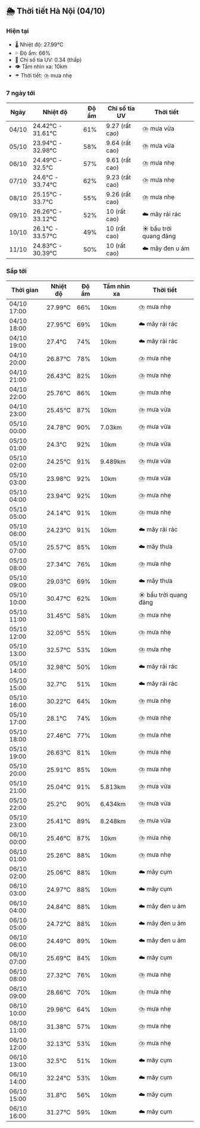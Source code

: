 ## 🌦️ Thời tiết Hà Nội (04/10)

### Hiện tại

- 🌡️ Nhiệt độ: 27.99℃
- 💦 Độ ẩm: 66%
- 🌟 Chỉ số tia UV: 0.34 (thấp)
- 👁️ Tầm nhìn xa: 10km
- ☂️ Thời tiết: ⛈️ mưa nhẹ

### 7 ngày tới

| Ngày | Nhiệt độ | Độ ẩm | Chỉ số tia UV | Thời tiết |
| --- | --- | --- | --- | --- |
| 04/10 | 24.42℃ - 31.61℃ | 61% | 9.27 (rất cao) | ⛈️ mưa vừa |
| 05/10 | 23.94℃ - 32.98℃ | 58% | 9.64 (rất cao) | ⛈️ mưa vừa |
| 06/10 | 24.49℃ - 32.5℃ | 57% | 9.61 (rất cao) | ⛈️ mưa nhẹ |
| 07/10 | 24.6℃ - 33.74℃ | 62% | 9.23 (rất cao) | ⛈️ mưa nhẹ |
| 08/10 | 25.15℃ - 33.7℃ | 55% | 9.26 (rất cao) | ⛈️ mưa nhẹ |
| 09/10 | 26.26℃ - 33.12℃ | 52% | 10 (rất cao) | ☁️ mây rải rác |
| 10/10 | 26.1℃ - 33.57℃ | 49% | 10 (rất cao) | ☀️ bầu trời quang đãng |
| 11/10 | 24.83℃ - 30.39℃ | 50% | 10 (rất cao) | ☁️ mây đen u ám |

### Sắp tới

| Thời gian | Nhiệt độ | Độ ẩm | Tầm nhìn xa | Thời tiết |
| --- | --- | --- | --- | --- |
| 04/10 17:00 | 27.99℃ | 66% | 10km | ⛈️ mưa nhẹ |
| 04/10 18:00 | 27.95℃ | 69% | 10km | ☁️ mây rải rác |
| 04/10 19:00 | 27.4℃ | 74% | 10km | ☁️ mây rải rác |
| 04/10 20:00 | 26.87℃ | 78% | 10km | ⛈️ mưa nhẹ |
| 04/10 21:00 | 26.43℃ | 82% | 10km | ⛈️ mưa nhẹ |
| 04/10 22:00 | 25.76℃ | 86% | 10km | ⛈️ mưa nhẹ |
| 04/10 23:00 | 25.45℃ | 87% | 10km | ⛈️ mưa vừa |
| 05/10 00:00 | 24.78℃ | 90% | 7.03km | ⛈️ mưa vừa |
| 05/10 01:00 | 24.3℃ | 92% | 10km | ⛈️ mưa vừa |
| 05/10 02:00 | 24.25℃ | 91% | 9.489km | ⛈️ mưa vừa |
| 05/10 03:00 | 23.98℃ | 92% | 10km | ⛈️ mưa vừa |
| 05/10 04:00 | 23.94℃ | 92% | 10km | ⛈️ mưa nhẹ |
| 05/10 05:00 | 24.14℃ | 91% | 10km | ⛈️ mưa nhẹ |
| 05/10 06:00 | 24.23℃ | 91% | 10km | ☁️ mây rải rác |
| 05/10 07:00 | 25.57℃ | 85% | 10km | ☁️ mây thưa |
| 05/10 08:00 | 27.34℃ | 76% | 10km | ⛈️ mưa nhẹ |
| 05/10 09:00 | 29.03℃ | 69% | 10km | ☁️ mây thưa |
| 05/10 10:00 | 30.47℃ | 62% | 10km | ☀️ bầu trời quang đãng |
| 05/10 11:00 | 31.45℃ | 58% | 10km | ⛈️ mưa nhẹ |
| 05/10 12:00 | 32.05℃ | 55% | 10km | ⛈️ mưa nhẹ |
| 05/10 13:00 | 32.57℃ | 53% | 10km | ⛈️ mưa nhẹ |
| 05/10 14:00 | 32.98℃ | 50% | 10km | ☁️ mây rải rác |
| 05/10 15:00 | 32.7℃ | 51% | 10km | ☁️ mây rải rác |
| 05/10 16:00 | 30.22℃ | 64% | 10km | ⛈️ mưa nhẹ |
| 05/10 17:00 | 28.1℃ | 74% | 10km | ⛈️ mưa nhẹ |
| 05/10 18:00 | 27.46℃ | 77% | 10km | ⛈️ mưa nhẹ |
| 05/10 19:00 | 26.63℃ | 81% | 10km | ⛈️ mưa nhẹ |
| 05/10 20:00 | 25.91℃ | 85% | 10km | ⛈️ mưa nhẹ |
| 05/10 21:00 | 25.04℃ | 91% | 5.813km | ⛈️ mưa vừa |
| 05/10 22:00 | 25.2℃ | 90% | 6.434km | ⛈️ mưa vừa |
| 05/10 23:00 | 25.41℃ | 89% | 8.248km | ⛈️ mưa vừa |
| 06/10 00:00 | 25.46℃ | 87% | 10km | ⛈️ mưa nhẹ |
| 06/10 01:00 | 25.26℃ | 88% | 10km | ⛈️ mưa nhẹ |
| 06/10 02:00 | 25.06℃ | 88% | 10km | ☁️ mây cụm |
| 06/10 03:00 | 24.97℃ | 88% | 10km | ☁️ mây cụm |
| 06/10 04:00 | 24.84℃ | 88% | 10km | ☁️ mây đen u ám |
| 06/10 05:00 | 24.72℃ | 88% | 10km | ☁️ mây đen u ám |
| 06/10 06:00 | 24.49℃ | 89% | 10km | ☁️ mây đen u ám |
| 06/10 07:00 | 25.69℃ | 84% | 10km | ☁️ mây cụm |
| 06/10 08:00 | 27.32℃ | 76% | 10km | ⛈️ mưa nhẹ |
| 06/10 09:00 | 28.66℃ | 70% | 10km | ⛈️ mưa nhẹ |
| 06/10 10:00 | 29.96℃ | 64% | 10km | ⛈️ mưa nhẹ |
| 06/10 11:00 | 31.38℃ | 57% | 10km | ⛈️ mưa nhẹ |
| 06/10 12:00 | 32.13℃ | 53% | 10km | ⛈️ mưa nhẹ |
| 06/10 13:00 | 32.5℃ | 51% | 10km | ☁️ mây cụm |
| 06/10 14:00 | 32.24℃ | 53% | 10km | ☁️ mây cụm |
| 06/10 15:00 | 31.8℃ | 56% | 10km | ☁️ mây cụm |
| 06/10 16:00 | 31.27℃ | 59% | 10km | ☁️ mây cụm |
